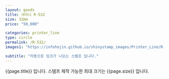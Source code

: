 ```yaml
---
layout: goods
title: 샤이니 R-532
size: 32mm
price: "50,000"

categories: printer_line
type: circle
permalink: /R-532/
images1: "https://infohojin.github.io/shinystamp_images/Printer_Line/R-532/R-532_1.jpg"

subtitle: "자동으로 잉크가 나오는 스템프 입니다."
---
```


{{page.title}} 입니다. 스템프 제작 가능한 최대 크기는 {{page.size}} 입니다.